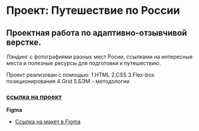 # Проект: Путешествие по России
## Проектная работа по адаптивно-отзывчивой верстке.

Лэндинг с фотографиями разных мест Росии, ссылками на интересные места и полезные ресурсы для подготовки к путешествию.


Проект реализован с помощью:
1.HTML
2.CSS
3.Flex-box позиционирования
4.Grid
5.БЭМ - методологии

### [ссылка на проект](https://Avet90.github.io/russian-travel/)

**Figma**

* [Ссылка на макет в Figma](https://www.figma.com/file/5S2WSbEFL6awjVWJ0NWL8Q/Sprint-3_-Russia-_-desktop-mobile?node-id=28503%3A0)

